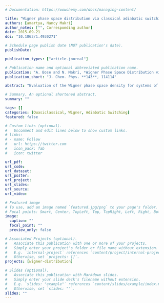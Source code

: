 ```yaml
---
# Documentation: https://wowchemy.com/docs/managing-content/

title: "Wigner phase space distribution via classical adiabatic switching"
authors: [amartya, Nancy Makri]
author_notes: ["", Corresponding author]
date: 2015-09-21
doi: "10.1063/1.4930271"

# Schedule page publish date (NOT publication's date).
publishDate: 

publication_types: ["article-journal"]

# Publication name and optional abbreviated publication name.
publication: "A. Bose and N. Makri, *Wigner Phase Space Distribution via Classical Adiabatic Switching*, J. Chem. Phys. **143**, 114114 (2015)."
publication_short: "J. Chem. Phys. **143**, 114114"

abstract: "Evaluation of the Wigner phase space density for systems of many degrees of freedom presents an extremely demanding task because of the oscillatory nature of the Fourier-type integral. We propose a simple and efficient, approximate procedure for generating the Wigner distribution that avoids the computational difficulties associated with the Wigner transform. Starting from a suitable zeroth-order Hamiltonian, for which the Wigner density is available (either analytically or numerically), the phase space distribution is propagated in time via classical trajectories, while the perturbation is gradually switched on. According to the classical adiabatic theorem, each trajectory maintains a constant action if the perturbation is switched on infinitely slowly. We show that the adiabatic switching procedure produces the exact Wigner density for harmonic oscillator eigenstates and also for eigenstates of anharmonic Hamiltonians within the Wentzel-Kramers-Brillouin (WKB) approximation. We generalize the approach to finite temperature by introducing a density rescaling factor that depends on the energy of each trajectory. Time-dependent properties are obtained simply by continuing the integration of each trajectory under the full target Hamiltonian. Further, by construction, the generated approximate Wigner distribution is invariant under classical propagation, and thus, thermodynamic properties are strictly preserved. Numerical tests on one-dimensional and dissipative systems indicate that the method produces results in very good agreement with those obtained by full quantum mechanical methods over a wide temperature range. The method is simple and efficient, as it requires no input besides the force fields required for classical trajectory integration, and is ideal for use in quasiclassical trajectory calculations."

# Summary. An optional shortened abstract.
summary: ""

tags: []
categories: [Quasiclassical, Wigner, Adiabatic Switching]
featured: false

# Custom links (optional).
#   Uncomment and edit lines below to show custom links.
# links:
# - name: Follow
#   url: https://twitter.com
#   icon_pack: fab
#   icon: twitter

url_pdf:
url_code:
url_dataset:
url_poster:
url_project:
url_slides:
url_source:
url_video:

# Featured image
# To use, add an image named `featured.jpg/png` to your page's folder. 
# Focal points: Smart, Center, TopLeft, Top, TopRight, Left, Right, BottomLeft, Bottom, BottomRight.
image:
  caption: ""
  focal_point: ""
  preview_only: false

# Associated Projects (optional).
#   Associate this publication with one or more of your projects.
#   Simply enter your project's folder or file name without extension.
#   E.g. `internal-project` references `content/project/internal-project/index.md`.
#   Otherwise, set `projects: []`.
projects: [wigner-distribution]

# Slides (optional).
#   Associate this publication with Markdown slides.
#   Simply enter your slide deck's filename without extension.
#   E.g. `slides: "example"` references `content/slides/example/index.md`.
#   Otherwise, set `slides: ""`.
slides: ""
---
```

